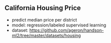 ## California Housing Price
- predict median price per district
- model: regression/labeled supervised learning
- dataset: https://github.com/ageron/handson-ml2/tree/master/datasets/housing
